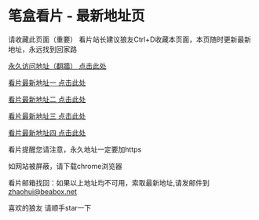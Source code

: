 # 笔盒看片 - 最新地址页

请收藏此页面（重要）
看片站长建议狼友Ctrl+D收藏本页面，本页随时更新最新地址，永远找到回家路

[永久访问地址（翻牆） 点击此处](https://beabox.net/)

[看片最新地址一 点击此处](https://bhy9w0l7q7g1.shop)

[看片最新地址二 点击此处](https://bhc7e0t7p4k5.shop)

[看片最新地址三 点击此处](https://bhv8a8j7t1d7.shop)

[看片最新地址四 点击此处](https://bhz1h2k7u3n7.shop)

看片提醒您请注意，永久地址一定要加https

如网站被屏蔽，请下载chrome浏览器

看片邮箱找回：如果以上地址均不可用，索取最新地址,请发邮件到 zhaohui@beabox.net

喜欢的狼友 请顺手star一下
